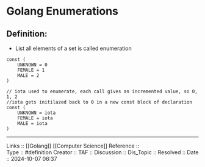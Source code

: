 # Golang Enumerations
## Definition:

- List all elements of a set is called enumeration
```
const (
	UNKNOWN = 0
	FEMALE = 1
	MALE = 2
)

// iota used to enumerate, each call gives an incremented value, so 0, 1, 2
//iota gets initilazed back to 0 in a new const block of declaration
const (
	UNKNOWN = iota
	FEMALE = iota
	MALE = iota
)
```
---
Links ::  [[Golang]] [[Computer Science]] 
Reference ::  
Type :: #definition
Creator ::
TAF ::
Discussion ::
Dis_Topic :: 
Resolved ::
Date :: 2024-10-07 06:37